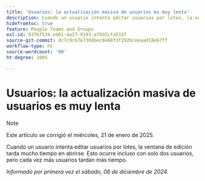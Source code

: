 ```yaml
---
title: 'Usuarios: la actualización masiva de usuarios es muy lenta'
description: Cuando un usuario intenta editar usuarios por lotes, la ventana de edición tarda mucho tiempo en abrirse. Esto ocurre incluso con solo dos usuarios, pero cada vez más usuarios tardan más tiempo.
hidefromtoc: true
feature: People Teams and Groups
exl-id: 937bf534-e401-4a2f-9193-af935cfa5337
source-git-commit: dc7c9cb7e7304bec9e68f3f2926ceeaad18e67ff
workflow-type: ht
source-wordcount: '90'
ht-degree: 100%

---
```


# Usuarios: la actualización masiva de usuarios es muy lenta

>[!NOTE]
>
>Este artículo se corrigió el miércoles, 21 de enero de 2025.

Cuando un usuario intenta editar usuarios por lotes, la ventana de edición tarda mucho tiempo en abrirse. Esto ocurre incluso con solo dos usuarios, pero cada vez más usuarios tardan más tiempo.

_Informado por primera vez el sábado, 06 de diciembre de 2024._
